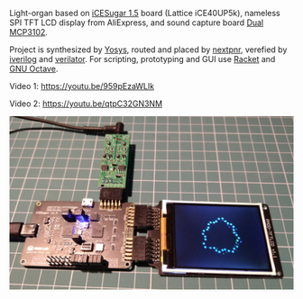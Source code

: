 Light-organ based on [iCESugar 1.5](https://github.com/wuxx/icesugar)
board (Lattice iCE40UP5k), nameless SPI TFT LCD display from AliExpress,
and sound capture board [Dual MCP3102](https://github.com/punzik/dual-mcp3201-pmod).

Project is synthesized by [Yosys](https://github.com/YosysHQ/yosys), routed and
placed by [nextpnr](https://github.com/YosysHQ/nextpnr), verefied by
[iverilog](https://github.com/steveicarus/iverilog) and
[verilator](https://github.com/verilator/verilator). For scripting, prototyping and
GUI use [Racket](https://racket-lang.org/) and [GNU
Octave](https://www.gnu.org/software/octave/index).

Video 1: https://youtu.be/959pEzaWLlk

Video 2: https://youtu.be/qtpC32GN3NM

![Photo](photo.jpg)
